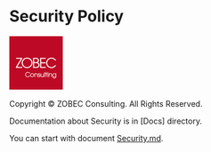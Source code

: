 # Security Policy
<a name="documenttitle"></a>

![](docs\img\zobec-consulting-red-full-96x96.png)

Copyright &copy; ZOBEC Consulting. All Rights Reserved.

Documentation about Security is in [Docs] directory.

You can start with document [Security.md](Docs\Security.md).
